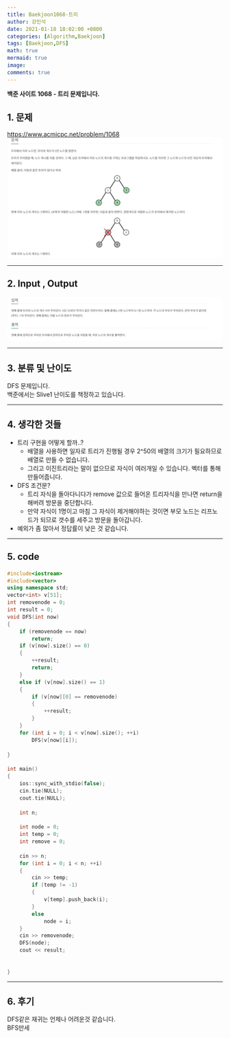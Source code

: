 ```yaml
---
title: Baekjoon1068-트리
author: 강민석
date: 2021-01-18 18:02:00 +0800
categories: [Algorithm,Baekjoon]
tags: [Baekjoon,DFS]
math: true
mermaid: true
image: 
comments: true
---
```


**백준 사이트 1068 - 트리 문제입니다.**

## 1. 문제
<https://www.acmicpc.net/problem/1068>
![](/assets/img/sample/Baekjoon/1068/Problem.JPG)

-----  

## 2. Input , Output
![](/assets/img/sample/Baekjoon/1068/input.JPG)

-----  

## 3. 분류 및 난이도

DFS 문제입니다.  
백준에서는 Slive1 난이도를 책정하고 있습니다.

-----  

## 4. 생각한 것들

- 트리 구현을 어떻게 할까..?
    + 배열을 사용하면 일자로 트리가 진행될 경우 2^50의 배열의 크기가 필요하므로 배열로 만들 수 없습니다.
    + 그리고 이진트리라는 말이 없으므로 자식이 여러개일 수 있습니다. 벡터를 통해 만들어줍니다.
- DFS 조건문?
    + 트리 자식을 돌아다니다가 remove 값으로 들어온 트리자식을 만나면 return을 해버려 방문을 중단합니다.
    + 만약 자식이 1명이고 마침 그 자식이 제거해야하는 것이면 부모 노드는 리프노드가 되므로 갯수를 세주고 방문을 돌아갑니다.
- 예외가 좀 많아서 정답률이 낮은 것 같습니다.


-----  

## 5. code

```c++
#include<iostream>
#include<vector>
using namespace std;
vector<int> v[51];
int removenode = 0;
int result = 0;
void DFS(int now)
{
	if (removenode == now)
		return;
	if (v[now].size() == 0)
	{
		++result;
		return;
	}
	else if (v[now].size() == 1)
	{
		if (v[now][0] == removenode)
		{
			++result;
		}
	}
	for (int i = 0; i < v[now].size(); ++i)
		DFS(v[now][i]);
	
}

int main()
{
	ios::sync_with_stdio(false);
	cin.tie(NULL);
	cout.tie(NULL);

	int n;

	int node = 0;
	int temp = 0;
	int remove = 0;

	cin >> n;
	for (int i = 0; i < n; ++i)
	{
		cin >> temp;
		if (temp != -1)
		{
			v[temp].push_back(i);
		}
		else
			node = i;
	}
	cin >> removenode;
	DFS(node);
	cout << result;
	
	
}


```
-----

## 6. 후기
DFS같은 재귀는 언제나 어려운것 같습니다.  
BFS만세 







 